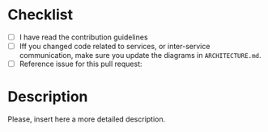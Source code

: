 # Checklist

* [ ] I have read the contribution guidelines
* [ ] Iff you changed code related to services, or inter-service communication, make sure you update the diagrams in `ARCHITECTURE.md`.
* [ ] Reference issue for this pull request:

# Description

Please, insert here a more detailed description.
